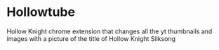 # Hollowtube
Hollow Knight chrome extension that changes all the yt thumbnails and images with a picture of the title of Hollow Knight Silksong
